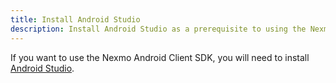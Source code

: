 ```yaml
---
title: Install Android Studio
description: Install Android Studio as a prerequisite to using the Nexmo Android Client SDK
---
```


If you want to use the Nexmo Android Client SDK, you will need to install [Android Studio](https://developer.android.com/studio).
